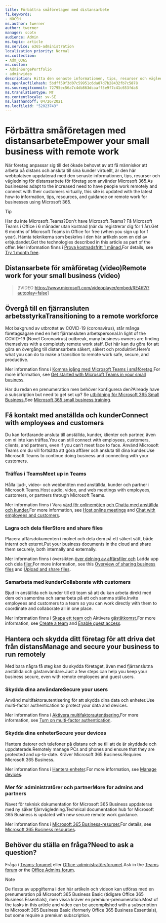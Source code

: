 ```yaml
---
title: Förbättra småföretagen med distansarbete
f1.keywords:
- NOCSH
ms.author: twerner
author: twerner
manager: scotv
audience: Admin
ms.topic: article
ms.service: o365-administration
localization_priority: Normal
ms.collection:
- Adm_O365
ms.custom:
- AdminSurgePortfolio
- adminvideo
description: Hitta den senaste informationen, tips, resurser och vägledning om distansarbete för företag som använder Microsoft 365.
ms.openlocfilehash: 5bdff59f3d07c59951c6da87d7b28432fb7c5878
ms.sourcegitcommit: 72795ec56a7c4db863dcaaff5e9f7c41c653fda8
ms.translationtype: MT
ms.contentlocale: sv-SE
ms.lasthandoff: 04/26/2021
ms.locfileid: "52023743"
---
```

# <a name="empower-your-small-business-with-remote-work"></a><span data-ttu-id="ff611-103">Förbättra småföretagen med distansarbete</span><span class="sxs-lookup"><span data-stu-id="ff611-103">Empower your small business with remote work</span></span>

<span data-ttu-id="ff611-104">När företag anpassar sig till det ökade behovet av att få människor att arbeta på distans och ansluta till sina kunder virtuellt, är den här webbplatsen uppdaterad med den senaste informationen, tips, resurser och vägledning för distansarbete för företag som använder Microsoft 365.</span><span class="sxs-lookup"><span data-stu-id="ff611-104">As businesses adapt to the increased need to have people work remotely and connect with their customers virtually, this site is updated with the latest how-to information, tips, resources, and guidance on remote work for businesses using Microsoft 365.</span></span>

>[!TIP]
><span data-ttu-id="ff611-105">Har du inte Microsoft_Teams?</span><span class="sxs-lookup"><span data-stu-id="ff611-105">Don't have Microsoft_Teams?</span></span> <span data-ttu-id="ff611-106">Få Microsoft Teams i Office i 6 månader utan kostnad (när du registrerar dig för 1 år).</span><span class="sxs-lookup"><span data-stu-id="ff611-106">Get 6 months of Microsoft Teams in Office for free (when you sign up for 1 year).</span></span> <span data-ttu-id="ff611-107">Hämta teknikerna som beskrivs i den här artikeln som en del av erbjudandet.</span><span class="sxs-lookup"><span data-stu-id="ff611-107">Get the technologies described in this article as part of the offer.</span></span> <span data-ttu-id="ff611-108">Mer information finns i [Prova kostnadsfritt 1 månad.](https://aka.ms/SMBTeamsOffer)</span><span class="sxs-lookup"><span data-stu-id="ff611-108">For details, see [Try 1 month free](https://aka.ms/SMBTeamsOffer).</span></span>

## <a name="remote-work-for-your-small-business-video"></a><span data-ttu-id="ff611-109">Distansarbete för småföretag (video)</span><span class="sxs-lookup"><span data-stu-id="ff611-109">Remote work for your small business (video)</span></span>

> [!VIDEO https://www.microsoft.com/videoplayer/embed/RE4tf7i?autoplay=false]

## <a name="transitioning-to-a-remote-workforce"></a><span data-ttu-id="ff611-110">Övergå till en fjärransluten arbetsstyrka</span><span class="sxs-lookup"><span data-stu-id="ff611-110">Transitioning to a remote workforce</span></span>

<span data-ttu-id="ff611-111">Mot bakgrund av utbrottet av COVID-19 (coronavirus), står många företagsägare med en helt fjärransluten arbetspersonal.</span><span class="sxs-lookup"><span data-stu-id="ff611-111">In light of the COVID-19 (Novel Coronavirus) outbreak, many business owners are finding themselves with a completely remote work staff.</span></span> <span data-ttu-id="ff611-112">Det här kan du göra för att göra en övergång till distansarbete säkert, säkert och produktivt.</span><span class="sxs-lookup"><span data-stu-id="ff611-112">Here's what you can do to make a transition to remote work safe, secure, and productive.</span></span>

<span data-ttu-id="ff611-113">Mer information finns i [Komma igång med Microsoft Teams i småföretag.](../../business-video/get-started-teams-small-business.md)</span><span class="sxs-lookup"><span data-stu-id="ff611-113">For more information, see [Get started with Microsoft Teams in your small business](../../business-video/get-started-teams-small-business.md).</span></span>

<span data-ttu-id="ff611-114">Har du redan en prenumeration men behöver konfigurera den?</span><span class="sxs-lookup"><span data-stu-id="ff611-114">Already have a subscription but need to get set up?</span></span> <span data-ttu-id="ff611-115">Se [utbildning för Microsoft 365 Small Business.](../../business-video/index.yml)</span><span class="sxs-lookup"><span data-stu-id="ff611-115">See [Microsoft 365 small business training](../../business-video/index.yml).</span></span>

## <a name="connect-with-employees-and-customers"></a><span data-ttu-id="ff611-116">Få kontakt med anställda och kunder</span><span class="sxs-lookup"><span data-stu-id="ff611-116">Connect with employees and customers</span></span>

<span data-ttu-id="ff611-117">Du kan fortfarande ansluta till anställda, kunder, klienter och partner, även om ni inte kan träffas.</span><span class="sxs-lookup"><span data-stu-id="ff611-117">You can still connect with employees, customers, clients, and partners, even if you can’t meet face to face.</span></span> <span data-ttu-id="ff611-118">Använd Microsoft Teams om du vill fortsätta att göra affärer och ansluta till dina kunder.</span><span class="sxs-lookup"><span data-stu-id="ff611-118">Use Microsoft Teams to continue doing business and connecting with your customers.</span></span> 

### <a name="meet-up-in-teams"></a><span data-ttu-id="ff611-119">Träffas i Teams</span><span class="sxs-lookup"><span data-stu-id="ff611-119">Meet up in Teams</span></span>

<span data-ttu-id="ff611-120">Hålla ljud-, video- och webbmöten med anställda, kunder och partner i Microsoft Teams.</span><span class="sxs-lookup"><span data-stu-id="ff611-120">Host audio, video, and web meetings with employees, customers, or partners through Microsoft Teams.</span></span>

<span data-ttu-id="ff611-121">Mer information finns i Vara [värd för onlinemöten](../../business-video/start-and-pin-chats.md) [och Chatta med anställda och kunder.](https://support.microsoft.com/office/chat-with-employees-and-customers-65748808-a403-462c-a6e1-b169e5bc6c92)</span><span class="sxs-lookup"><span data-stu-id="ff611-121">For more information, see [Host online meetings](../../business-video/start-and-pin-chats.md) and [Chat with employees and customers](https://support.microsoft.com/office/chat-with-employees-and-customers-65748808-a403-462c-a6e1-b169e5bc6c92).</span></span>

### <a name="store-and-share-files"></a><span data-ttu-id="ff611-122">Lagra och dela filer</span><span class="sxs-lookup"><span data-stu-id="ff611-122">Store and share files</span></span>

<span data-ttu-id="ff611-123">Placera affärsdokumenten i molnet och dela dem på ett säkert sätt, både internt och externt.</span><span class="sxs-lookup"><span data-stu-id="ff611-123">Put your business documents in the cloud and share them securely, both internally and externally.</span></span>

<span data-ttu-id="ff611-124">Mer information finns i översikten [över delning av affärsfiler och](../../business-video/overview-file-sharing.md) Ladda upp och dela [filer.](https://support.microsoft.com/office/upload-and-share-files-57b669db-678e-424e-b0a0-15d19215cb12)</span><span class="sxs-lookup"><span data-stu-id="ff611-124">For more information, see this [Overview of sharing business files](../../business-video/overview-file-sharing.md) and [Upload and share files](https://support.microsoft.com/office/upload-and-share-files-57b669db-678e-424e-b0a0-15d19215cb12).</span></span>

### <a name="collaborate-with-customers"></a><span data-ttu-id="ff611-125">Samarbeta med kunder</span><span class="sxs-lookup"><span data-stu-id="ff611-125">Collaborate with customers</span></span>

<span data-ttu-id="ff611-126">Bjud in anställda och kunder till ett team så att du kan arbeta direkt med dem och samordna och samarbeta på ett och samma ställe.</span><span class="sxs-lookup"><span data-stu-id="ff611-126">Invite employees and customers to a team so you can work directly with them to coordinate and collaborate all in one place.</span></span>

<span data-ttu-id="ff611-127">Mer information finns i [Skapa ett team och](../../business-video/team-with-guests.md) Aktivera [gäståtkomst.](/MicrosoftTeams/guest-access)</span><span class="sxs-lookup"><span data-stu-id="ff611-127">For more information, see [Create a team](../../business-video/team-with-guests.md) and [Enable guest access](/MicrosoftTeams/guest-access).</span></span>

## <a name="manage-and-secure-your-business-to-run-remotely"></a><span data-ttu-id="ff611-128">Hantera och skydda ditt företag för att driva det från distans</span><span class="sxs-lookup"><span data-stu-id="ff611-128">Manage and secure your business to run remotely</span></span>

<span data-ttu-id="ff611-129">Med bara några få steg kan du skydda företaget, även med fjärranslutna anställda och gästanvändare.</span><span class="sxs-lookup"><span data-stu-id="ff611-129">Just a few steps can help you keep your business secure, even with remote employees and guest users.</span></span>

### <a name="secure-your-users"></a><span data-ttu-id="ff611-130">Skydda dina användare</span><span class="sxs-lookup"><span data-stu-id="ff611-130">Secure your users</span></span>

<span data-ttu-id="ff611-131">Använd multifaktorautentisering för att skydda dina data och enheter.</span><span class="sxs-lookup"><span data-stu-id="ff611-131">Use multi-factor authentication to protect your data and devices.</span></span>

<span data-ttu-id="ff611-132">Mer information finns i [Aktivera multifaktorautentisering.](../../business-video/turn-on-mfa.md)</span><span class="sxs-lookup"><span data-stu-id="ff611-132">For more information, see [Turn on multi-factor authentication](../../business-video/turn-on-mfa.md).</span></span>

### <a name="secure-your-devices"></a><span data-ttu-id="ff611-133">Skydda dina enheter</span><span class="sxs-lookup"><span data-stu-id="ff611-133">Secure your devices</span></span>

<span data-ttu-id="ff611-134">Hantera datorer och telefoner på distans och se till att de är skyddade och uppdaterade.</span><span class="sxs-lookup"><span data-stu-id="ff611-134">Remotely manage PCs and phones and ensure that they are protected and up-to-date.</span></span> <span data-ttu-id="ff611-135">Kräver Microsoft 365 Business.</span><span class="sxs-lookup"><span data-stu-id="ff611-135">Requires Microsoft 365 Business.</span></span>

<span data-ttu-id="ff611-136">Mer information finns i [Hantera enheter](../../business-video/secure-win-10-pro-devices.md).</span><span class="sxs-lookup"><span data-stu-id="ff611-136">For more information, see [Manage devices](../../business-video/secure-win-10-pro-devices.md).</span></span>

### <a name="more-for-admins-and-partners"></a><span data-ttu-id="ff611-137">Mer för administratörer och partner</span><span class="sxs-lookup"><span data-stu-id="ff611-137">More for admins and partners</span></span>

<span data-ttu-id="ff611-138">Navet för teknisk dokumentation för Microsoft 365 Business uppdateras med ny säker fjärrvägledning.</span><span class="sxs-lookup"><span data-stu-id="ff611-138">Technical documentation hub for Microsoft 365 Business is updated with new secure remote work guidance.</span></span>

<span data-ttu-id="ff611-139">Mer information finns i [Microsoft 365 Business-resurser.](https://docs.microsoft.com/microsoft-365/business)</span><span class="sxs-lookup"><span data-stu-id="ff611-139">For details, see [Microsoft 365 Business resources](https://docs.microsoft.com/microsoft-365/business).</span></span>

## <a name="need-to-ask-a-question"></a><span data-ttu-id="ff611-140">Behöver du ställa en fråga?</span><span class="sxs-lookup"><span data-stu-id="ff611-140">Need to ask a question?</span></span> 

<span data-ttu-id="ff611-141">Fråga i [Teams-forumet](https://answers.microsoft.com/msteams/forum) eller [Office-administratörsforumet](https://answers.microsoft.com).</span><span class="sxs-lookup"><span data-stu-id="ff611-141">Ask in the [Teams forum](https://answers.microsoft.com/msteams/forum) or the [Office Admins forum](https://answers.microsoft.com).</span></span>

> [!NOTE]
> <span data-ttu-id="ff611-142">De flesta av uppgifterna i den här artikeln och videon kan utföras med en prenumeration på Microsoft 365 Business Basic (tidigare Office 365 Business Essentials), men vissa kräver en premium-prenumeration.</span><span class="sxs-lookup"><span data-stu-id="ff611-142">Most of the tasks in this article and video can be accomplished with a subscription to Microsoft 365 Business Basic (formerly Office 365 Business Essentials), but some require a premium subscription.</span></span> 